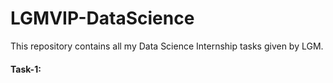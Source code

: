 # LGMVIP-DataScience
This repository contains all my Data Science Internship tasks given by LGM.
#### Task-1:
